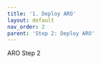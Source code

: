 ```yaml
---
title: '1. Deploy ARO'
layout: default
nav_order: 2
parent: 'Step 2: Deploy ARO'
---
```


ARO Step 2